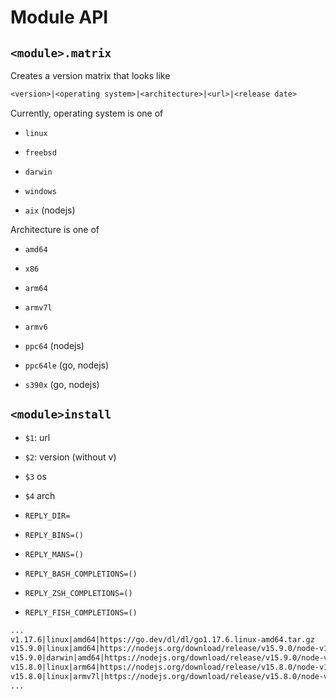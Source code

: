 # Module API

## `<module>.matrix`

Creates a version matrix that looks like

```txt
<version>|<operating system>|<architecture>|<url>|<release date>
```

Currently, operating system is one of

- `linux`
- `freebsd`
- `darwin`
- `windows`

- `aix` (nodejs)

Architecture is one of

- `amd64`
- `x86`
- `arm64`
- `armv7l`
- `armv6`

- `ppc64` (nodejs)
- `ppc64le` (go, nodejs)
- `s390x` (go, nodejs)

## `<module>install`

- `$1`: url
- `$2`: version (without v)
- `$3` os
- `$4` arch

- `REPLY_DIR=`
- `REPLY_BINS=()`
- `REPLY_MANS=()`
- `REPLY_BASH_COMPLETIONS=()`
- `REPLY_ZSH_COMPLETIONS=()`
- `REPLY_FISH_COMPLETIONS=()`

```txt
...
v1.17.6|linux|amd64|https://go.dev/dl/dl/go1.17.6.linux-amd64.tar.gz
v15.9.0|linux|amd64|https://nodejs.org/download/release/v15.9.0/node-v15.9.0-linux-x64.tar.gz|(Released 2021-02-18)
v15.9.0|darwin|amd64|https://nodejs.org/download/release/v15.9.0/node-v15.9.0-darwin-x64.tar.gz|(Released 2021-02-18)
v15.8.0|linux|arm64|https://nodejs.org/download/release/v15.8.0/node-v15.8.0-linux-arm64.tar.gz|(Released 2021-02-02)
v15.8.0|linux|armv7l|https://nodejs.org/download/release/v15.8.0/node-v15.8.0-linux-armv7l.tar.gz|(Released 2021-02-02)
...
```

